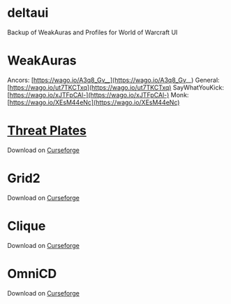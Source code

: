 # deltaui
Backup of WeakAuras and Profiles for World of Warcraft UI

# WeakAuras

Ancors: [https://wago.io/A3q8_Gv__](https://wago.io/A3q8_Gv__)
General: [https://wago.io/ut7TKCTxq](https://wago.io/ut7TKCTxq)
SayWhatYouKick: [https://wago.io/xJTFpCAl-](https://wago.io/xJTFpCAl-)
Monk: [https://wago.io/XEsM44eNc](https://wago.io/XEsM44eNc)

# [Threat Plates](https://github.com/Backupiseasy/ThreatPlates)
Download on [Curseforge](https://www.curseforge.com/wow)

# Grid2
Download on [Curseforge](https://www.curseforge.com/wow/addons/grid2)

# Clique
Download on [Curseforge](https://www.curseforge.com/wow/addons/clique)

# OmniCD
Download on [Curseforge](https://www.curseforge.com/wow/addons/omnicd)

